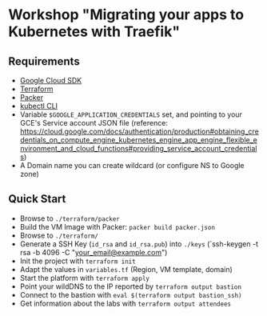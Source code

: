 # Workshop "Migrating your apps to Kubernetes with Traefik"

## Requirements

- [Google Cloud SDK](https://cloud.google.com/sdk/docs/)
- [Terraform](https://www.terraform.io/downloads.html)
- [Packer](https://www.packer.io/downloads.html)
- [kubectl CLI](https://kubernetes.io/docs/tasks/tools/install-kubectl/)
- Variable `$GOOGLE_APPLICATION_CREDENTIALS` set, and pointing to your GCE's Service account JSON file (reference: <https://cloud.google.com/docs/authentication/production#obtaining_credentials_on_compute_engine_kubernetes_engine_app_engine_flexible_environment_and_cloud_functions#providing_service_account_credentials>)
- A Domain name you can create wildcard (or configure NS to Google zone)

## Quick Start

- Browse to `./terraform/packer`
- Build the VM Image with Packer: `packer build packer.json`
- Browse to `./terraform/`
- Generate a SSH Key (`id_rsa` and `id_rsa.pub`) into `./keys` (`ssh-keygen -t rsa -b 4096 -C "your_email@example.com")
- Init the project with `terraform init`
- Adapt the values in `variables.tf` (Region, VM template, domain)
- Start the platform with `terraform apply`
- Point your wildDNS to the IP reported by `terraform output bastion`
- Connect to the bastion with `eval $(terraform output bastion_ssh)`
- Get information about the labs with `terraform output attendees`
